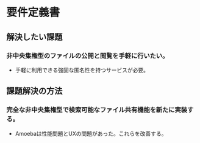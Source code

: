 # 要件定義書

## 解決したい課題

### 非中央集権型のファイルの公開と閲覧を手軽に行いたい。

+ 手軽に利用できる強固な匿名性を持つサービスが必要。

## 課題解決の方法

### 完全な非中央集権型で検索可能なファイル共有機能を新たに実装する。

+ Amoebaは性能問題とUXの問題があった。これらを改善する。